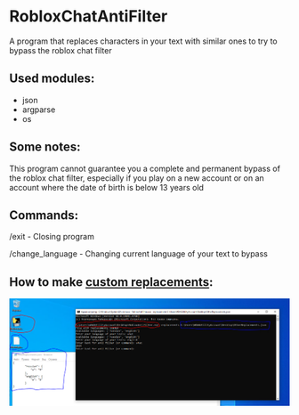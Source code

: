 # RobloxChatAntiFilter
A program that replaces characters in your text with similar ones to try to bypass the roblox chat filter

## Used modules:
- json
- argparse
- os

## Some notes:
This program cannot guarantee you a complete and permanent bypass of the roblox chat filter, especially if you play on a new account or on an account where the date of birth is below 13 years old

## Commands:
/exit - Closing program

/change_language - Changing current language of your text to bypass

## How to make [custom replacements](https://github.com/KiTant/RobloxChatAntiFilter/blob/main/CustomReplacementsExample.json):
![Program screenshot](https://github.com/KiTant/RobloxChatAntiFilter/blob/main/CustomReplacementsInstruction.PNG)
